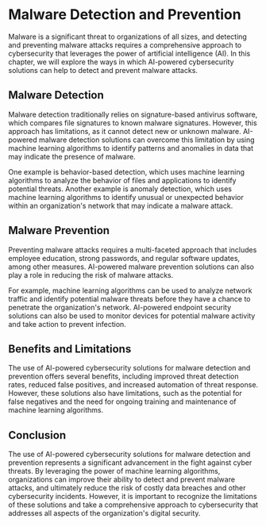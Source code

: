 Malware Detection and Prevention
===============================================================================

Malware is a significant threat to organizations of all sizes, and detecting and preventing malware attacks requires a comprehensive approach to cybersecurity that leverages the power of artificial intelligence (AI). In this chapter, we will explore the ways in which AI-powered cybersecurity solutions can help to detect and prevent malware attacks.

Malware Detection
-----------------

Malware detection traditionally relies on signature-based antivirus software, which compares file signatures to known malware signatures. However, this approach has limitations, as it cannot detect new or unknown malware. AI-powered malware detection solutions can overcome this limitation by using machine learning algorithms to identify patterns and anomalies in data that may indicate the presence of malware.

One example is behavior-based detection, which uses machine learning algorithms to analyze the behavior of files and applications to identify potential threats. Another example is anomaly detection, which uses machine learning algorithms to identify unusual or unexpected behavior within an organization's network that may indicate a malware attack.

Malware Prevention
------------------

Preventing malware attacks requires a multi-faceted approach that includes employee education, strong passwords, and regular software updates, among other measures. AI-powered malware prevention solutions can also play a role in reducing the risk of malware attacks.

For example, machine learning algorithms can be used to analyze network traffic and identify potential malware threats before they have a chance to penetrate the organization's network. AI-powered endpoint security solutions can also be used to monitor devices for potential malware activity and take action to prevent infection.

Benefits and Limitations
------------------------

The use of AI-powered cybersecurity solutions for malware detection and prevention offers several benefits, including improved threat detection rates, reduced false positives, and increased automation of threat response. However, these solutions also have limitations, such as the potential for false negatives and the need for ongoing training and maintenance of machine learning algorithms.

Conclusion
----------

The use of AI-powered cybersecurity solutions for malware detection and prevention represents a significant advancement in the fight against cyber threats. By leveraging the power of machine learning algorithms, organizations can improve their ability to detect and prevent malware attacks, and ultimately reduce the risk of costly data breaches and other cybersecurity incidents. However, it is important to recognize the limitations of these solutions and take a comprehensive approach to cybersecurity that addresses all aspects of the organization's digital security.
